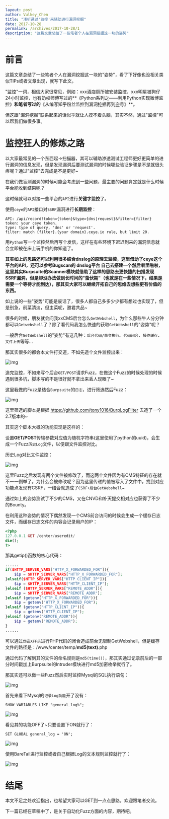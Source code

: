 ```yaml
---
layout: post
author: Vulkey_Chen
title: "浅析通过'监控'来辅助进行漏洞挖掘"
date: 2017-10-28
permalink: /archives/2017-10-28/1
description: "这篇文章总结了一些笔者个人在漏洞挖掘这一块的姿势"
---
```


# 前言

这篇文章总结了一些笔者个人在漏洞挖掘这一块的"姿势"，看了下好像也没相关类似TIPs或者文章出现，就写下此文。
<!-- more -->

"监控"一词，相信大家很常见，例如：xxx酒店厕所被安装监控、xxx明星被狗仔24小时监控，也有奶权师傅写过的**《Python系列之——利用Python实现微博监控》**和笔者写过的**《从编写知乎粉丝监控到漏洞挖掘再到盗号》**。

但这跟"漏洞挖掘"联系起来的话似乎就让人摸不着头脑，其实不然，通过"监控"可以帮我们做很多事。

# 监控狂人的修炼之路

以大家最常见的一个东西起->扫描器，其可以辅助渗透测试工程师更好更简单的进行漏洞的信息发现，但是发现漏洞后要测试漏洞的时候哪些验证步骤是不是就很头疼呢？通过"监控"去完成是不是更好~

在我们做盲测漏洞的时候可能会考虑到一些问题，最主要的问题肯定就是什么时候平台能收到结果呢？

这时候就可以对接一些平台的`API`进行**关键字监控**了。

使用`ceye`的`API`接口对`SSRF`漏洞进行**长期监控**：

```
API: /api/record?token={token}&type={dns|request}&filter={filter}
token: your ceye token.
type: type of query, 'dns' or 'request'.
filter: match {filter}.{your domain}.ceye.io rule, but limit 20.
```

用`Python`写一个监控然后再写个发信，这样在有些环境下迟迟到来的漏洞信息就会立即被在床上玩手机的你知道了。

**其实如上的思路还可以利用很多结合dnslog的原理去监控，这里借助了ceye这个平台的API，还可以参考Bugscan的 dnslog平台 自己去搭建一个然后噼里啪啦，这里其实Burpsuite的Scanner模块就借助了这样的思路去更快捷的扫描发现SSRF漏洞，但是却没办法做到长时间的"蛰伏期"（也就是在一些情况下，结果是需要一个等待才能到达），那其实大家可以继续开拓自己的思维去想些更有价值的东西。**

如上说的一些"姿势"可能是废话了，很多人都自己多多少少都有想过也实现了，但是别急，前菜清淡，但主菜呢，邀君共品~

很多的时候，朋友就会问我xxCMS后台怎么`GetWebshell`，为什么那些牛人分分钟都可以`Getwebshell`了？除了看代码我怎么快速的获取`GetWebshell`的"姿势"呢？

一般后台`GetWebshell`的"姿势"有这几种：`后台代码/命令执行`、`代码闭合`、`操作缓存`、`文件上传`等等...

那其实很多的都会本文件打交道，不如先造个文件监控出来：

![img](https://chen-blog-oss.oss-cn-beijing.aliyuncs.com/2017-10-28/0x00.png)

造完监控，不如来写个后台`GET/POST`请求Fuzz，在做这个Fuzz的时候处理的时候遇到很多坑，脚本写的不是很好就不拿出来丢人现眼了~

这里我做的Fuzz是结合`Burpsuite`的`日志`，进行筛选然后Fuzz：

![img](https://chen-blog-oss.oss-cn-beijing.aliyuncs.com/2017-10-28/0x01.png)

这里筛选的脚本是根据 <https://github.com/tony1016/BurpLogFilter> 去造了一个2.7版本的~

其实这个脚本大概的功能实现是这样的：

设置**GET/POST**传输参数对应值为随机字符串(这里使用了python的uuid)，会生成一个Fuzz`历史Log`文件，以便跟文件监控对比。

历史Log对比文件监控：

![img](https://chen-blog-oss.oss-cn-beijing.aliyuncs.com/2017-10-28/0x02.png)

这里Fuzz之后发现有两个文件被修改了，而这两个文件因为有CMS特征的存在就不一一例举了。为什么会被修改呢？因为这里传递的值被写入了文件中，找到对应功能点发现有CSRF，一结合就造成了`CSRF+后台GetWebshell`~

通过如上的姿势测试了不少的CMS，又在CNVD和补天提交相对应也获得了不少的Bounty。

在利用这种姿势的情况下偶然发现一个CMS前台访问的时候会生成一个缓存日志文件，而缓存日志文件的内容会记录用户的IP：

```php
<?php
127.0.0.1 GET /center/useredit/
die();
?>
```

那其getip()函数的核心代码：

```php
......
if($HTTP_SERVER_VARS["HTTP_X_FORWARDED_FOR"]){
    $ip = $HTTP_SERVER_VARS["HTTP_X_FORWARDED_FOR"];
}elseif($HTTP_SERVER_VARS["HTTP_CLIENT_IP"]){
    $ip = $HTTP_SERVER_VARS["HTTP_CLIENT_IP"];
}elseif ($HTTP_SERVER_VARS["REMOTE_ADDR"]){
    $ip = $HTTP_SERVER_VARS["REMOTE_ADDR"];
}elseif (getenv("HTTP_X_FORWARDED_FOR")){
    $ip = getenv("HTTP_X_FORWARDED_FOR");
}elseif (getenv("HTTP_CLIENT_IP")){
    $ip = getenv("HTTP_CLIENT_IP");
}elseif (getenv("REMOTE_ADDR")){
    $ip = getenv("REMOTE_ADDR");
}
......
```

可以通过`伪造XFF头`进行PHP代码的闭合造成前台无限制GetWebshell，但是缓存文件的路径是：/www/center/temp/**md5(text)**.php

通过代码了解到其的文件的命名规则是`md5(time())`，那其实通过记录前后的一部分时间戳加上Burpsuite的Intruder模块进行md5加密枚举就行了。

那其实还可以做一些Fuzz然后实时监控Mysql的SQL执行语句：

![img](https://chen-blog-oss.oss-cn-beijing.aliyuncs.com/2017-10-28/0x03.png)

首先来看下Mysql的`记录Log功能`开了没有：

```mysql
SHOW VARIABLES LIKE "general_log%";
```

![img](https://chen-blog-oss.oss-cn-beijing.aliyuncs.com/2017-10-28/0x04.png)

看见其的功能OFF了~只要设置下ON就行了：

```mysql
SET GLOBAL general_log = 'ON';
```

![img](https://chen-blog-oss.oss-cn-beijing.aliyuncs.com/2017-10-28/0x05.png)

使用BareTail进行监控或者自己根据Log的文本规则监控就行了：

![img](https://chen-blog-oss.oss-cn-beijing.aliyuncs.com/2017-10-28/0x06.png)

# 结尾

本文不足之处欢迎指出，也希望大家可以GET到一点点思路，欢迎跟笔者交流。

下一篇已经在草稿中了，是关于自动化Fuzz方面的内容，期待吧。
